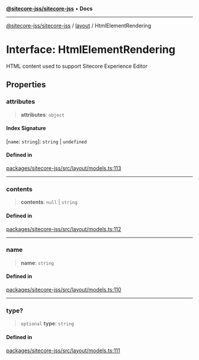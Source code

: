 [**@sitecore-jss/sitecore-jss**](../../README.md) • **Docs**

***

[@sitecore-jss/sitecore-jss](../../README.md) / [layout](../README.md) / HtmlElementRendering

# Interface: HtmlElementRendering

HTML content used to support Sitecore Experience Editor

## Properties

### attributes

> **attributes**: `object`

#### Index Signature

 \[`name`: `string`\]: `string` \| `undefined`

#### Defined in

[packages/sitecore-jss/src/layout/models.ts:113](https://github.com/Sitecore/jss/blob/19bb6642e4427b5db18d1ab2d795fea2aea54ea3/packages/sitecore-jss/src/layout/models.ts#L113)

***

### contents

> **contents**: `null` \| `string`

#### Defined in

[packages/sitecore-jss/src/layout/models.ts:112](https://github.com/Sitecore/jss/blob/19bb6642e4427b5db18d1ab2d795fea2aea54ea3/packages/sitecore-jss/src/layout/models.ts#L112)

***

### name

> **name**: `string`

#### Defined in

[packages/sitecore-jss/src/layout/models.ts:110](https://github.com/Sitecore/jss/blob/19bb6642e4427b5db18d1ab2d795fea2aea54ea3/packages/sitecore-jss/src/layout/models.ts#L110)

***

### type?

> `optional` **type**: `string`

#### Defined in

[packages/sitecore-jss/src/layout/models.ts:111](https://github.com/Sitecore/jss/blob/19bb6642e4427b5db18d1ab2d795fea2aea54ea3/packages/sitecore-jss/src/layout/models.ts#L111)
